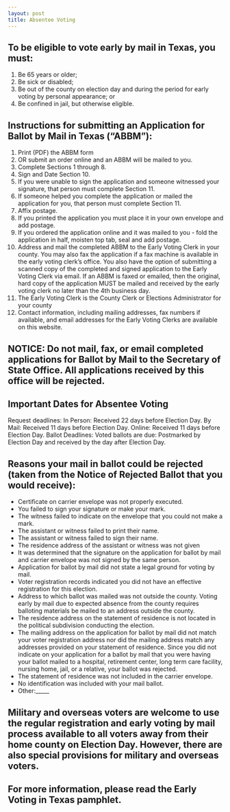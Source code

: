 ```yaml
---
layout: post
title: Absentee Voting
---
```

## To be eligible to vote early by mail in Texas, you must: 
1. Be 65 years or older;
2. Be sick or disabled;
3. Be out of the county on election day and during the period for early voting by personal appearance; or
4. Be confined in jail, but otherwise eligible.

## Instructions for submitting an Application for Ballot by Mail in Texas (“ABBM”):
1. Print (PDF) the ABBM form
2. OR submit an order online and an ABBM will be mailed to you.
3. Complete Sections 1 through 8.
4. Sign and Date Section 10.
5. If you were unable to sign the application and someone witnessed your signature, that person must complete Section 11.
6. If someone helped you complete the application or mailed the application for you, that person must complete Section 11.
7. Affix postage.
  1. If you printed the application you must place it in your own envelope and add postage.
  2. If you ordered the application online and it was mailed to you - fold the application in half, moisten top tab, seal and add postage.
8. Address and mail the completed ABBM to the Early Voting Clerk in your county. You may also fax the application if a fax machine is available in the early voting clerk’s office.  You also have the option of submitting a scanned copy of the completed and signed application to the Early Voting Clerk via email. If an ABBM is faxed or emailed, then the original, hard copy of the application MUST be mailed and received by the early voting clerk no later than the 4th business day.
  1. The Early Voting Clerk is the County Clerk or Elections Administrator for your county
  2. Contact information, including mailing addresses, fax numbers if available, and email addresses for the Early Voting Clerks are available on this website.

## NOTICE: Do not mail, fax, or email completed applications for Ballot by Mail to the Secretary of State Office. All applications received by this office will be rejected. 

## Important Dates for Absentee Voting
Request deadlines: 
  In Person: Received 22 days before Election Day.
  By Mail: Received 11 days before Election Day.
  Online: Received 11 days before Election Day.
Ballot Deadlines: 
  Voted ballots are due: Postmarked by Election Day and received by the day after Election Day. 

## Reasons your mail in ballot could be rejected (taken from the Notice of Rejected Ballot that you would receive):
- Certificate on carrier envelope was not properly executed. 
- You failed to sign your signature or make your mark. 
- The witness failed to indicate on the envelope that you could not make a mark. 
- The assistant or witness failed to print their name. 
- The assistant or witness failed to sign their name. 
- The residence address of the assistant or witness was not given
- It was determined that the signature on the application for ballot by mail and carrier envelope was not signed by the same person. 
- Application for ballot by mail did not state a legal ground for voting by mail. 
- Voter registration records indicated you did not have an effective registration for this election. 
- Address to which ballot was mailed was not outside the county. Voting early by mail due to expected absence from the county requires balloting materials be mailed to an address outside the county. 
- The residence address on the statement of residence is not located in the political subdivision conducting the election. 
- The mailing address on the application for ballot by mail did not match your voter registration address nor did the mailing address match any addresses provided on your statement of residence. Since you did not indicate on your application for a ballot by mail that you were having your ballot mailed to a hospital, retirement center, long term care facility, nursing home, jail, or a relative, your ballot was rejected. 
- The statement of residence was not included in the carrier envelope. 
- No identification was included with your mail ballot.
- Other:_____

## Military and overseas voters are welcome to use the regular registration and early voting by mail process available to all voters away from their home county on Election Day. However, there are also special provisions for military and overseas voters.

## For more information, please read the Early Voting in Texas pamphlet.
